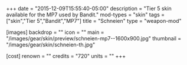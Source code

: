 +++
date = "2015-12-09T15:55:40-05:00"
description = "Tier 5 skin available for the MP7 used by Bandit."
mod-types = "skin"
tags = ["skin","Tier 5","Bandit","MP7"]
title = "Schneien"
type = "weapon-mod"

[images]
  backdrop = ""
  icon = ""
  main = "/images/gear/skin/preview/schneien-mp7--1600x900.jpg"
  thumbnail = "/images/gear/skin/schneien-th.jpg"

[cost]
  renown = ""
  credits = "720"
  units = ""
+++
